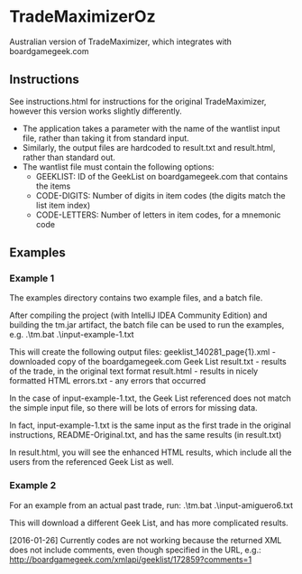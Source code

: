 TradeMaximizerOz
================

Australian version of TradeMaximizer, which integrates with boardgamegeek.com

Instructions
------------

See instructions.html for instructions for the original TradeMaximizer,
however this version works slightly differently.

* The application takes a parameter with the name of the wantlist input file,
  rather than taking it from standard input.
* Similarly, the output files are hardcoded to result.txt and result.html,
  rather than standard out.
* The wantlist file must contain the following options:
  * GEEKLIST: ID of the GeekList on boardgamegeek.com that contains the items
  * CODE-DIGITS: Number of digits in item codes (the digits match the list item index)
  * CODE-LETTERS: Number of letters in item codes, for a mnemonic code

Examples
--------

### Example 1 ###

The examples directory contains two example files, and a batch file.

After compiling the project (with IntelliJ IDEA Community Edition) and building the tm.jar artifact,
the batch file can be used to run the examples, e.g.
 .\tm.bat .\input-example-1.txt

This will create the following output files:
 geeklist_140281_page{1}.xml - downloaded copy of the boardgamegeek.com Geek List
 result.txt - results of the trade, in the original text format
 result.html - results in nicely formatted HTML
 errors.txt - any errors that occurred

In the case of input-example-1.txt, the Geek List referenced does not match the
simple input file, so there will be lots of errors for missing data.

In fact, input-example-1.txt is the same input as the first trade in the
original instructions, README-Original.txt, and has the same results (in result.txt)

In result.html, you will see the enhanced HTML results, which include all the users
from the referenced Geek List as well.


### Example 2 ###

For an example from an actual past trade, run:
 .\tm.bat .\input-amiguero6.txt

This will download a different Geek List, and has more complicated results.

[2016-01-26] Currently codes are not working because the returned XML does not include
comments, even though specified in the URL, e.g.:
  http://boardgamegeek.com/xmlapi/geeklist/172859?comments=1





